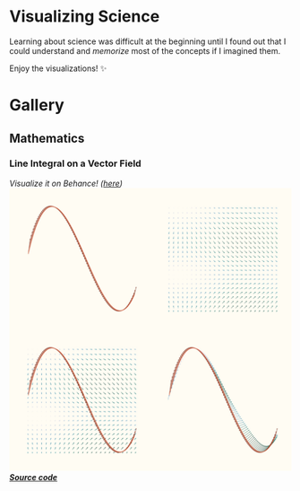 # Visualizing Science
Learning about science was difficult at the beginning until I found out that I could understand and 
_memorize_ most of the concepts if I imagined them.

Enjoy the visualizations! :sparkles:

# Gallery
## Mathematics 
### Line Integral on a Vector Field
_Visualize it on Behance! ([here](https://www.behance.net/gallery/138428475/Visualizing-Science-Mathematics-Line-Integral))_
![](./Mathematics/images/visualizing_science_math_line-integral-vector-field.JPG)
[_**Source code**_](https://github.com/isaacarroyov/data_visualization_practice/blob/master/Scientific_Visualization/Mathematics/scientific_visualization_math_line-integral-vector-field.py)

